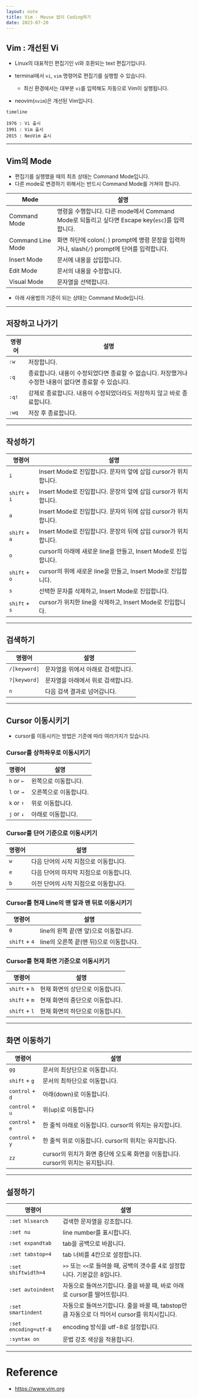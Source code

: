 ```yaml
---
layout: note
title: Vim - Mouse 없이 Coding하기
date: 2023-07-20
---
```





## Vim : 개선된 Vi

- Linux의 대표적인 편집기인 vi와 호환되는 text 편집기입니다.

- terminal에서 `vi`, `vim` 명령어로 편집기를 실행할 수 있습니다.
    - 최신 환경에서는 대부분 `vi`를 입력해도 자동으로 Vim이 실행됩니다.

- neovim(`nvim`)은 개선된 Vim입니다.

```mermaid
timeline

1976 : Vi 출시
1991 : Vim 출시
2015 : NeoVim 출시
```




---




## Vim의 Mode

- 편집기를 실행했을 때의 최초 상태는 Command Mode입니다.
- 다른 mode로 변경하기 위해서는 반드시 Command Mode를 거쳐야 합니다.

| Mode | 설명 |
| --- | --- |
| Command Mode | 명령을 수행합니다. 다른 mode에서 Command Mode로 되돌리고 싶다면 Escape key(`esc`)를 입력합니다. |
| Command Line Mode | 화면 하단에 colon(`:`) prompt에 명령 문장을 입력하거나, slash(`/`) prompt에 단어를 입력합니다. |
| Insert Mode | 문서에 내용을 삽입합니다. |
| Edit Mode | 문서의 내용을 수정합니다. |
| Visual Mode | 문자열을 선택합니다. |

- 아래 사용법의 기준이 되는 상태는 Command Mode입니다.




---




## 저장하고 나가기

| 명령어 | 설명 |
| --- | --- |
| `:w` | 저장합니다. |
| `:q` | 종료합니다. 내용이 수정되었다면 종료할 수 없습니다. 저장했거나 수정한 내용이 없다면 종료할 수 있습니다. |
| `:q!` | 강제로 종료합니다. 내용이 수정되었더라도 저장하지 않고 바로 종료합니다. |
| `:wq` | 저장 후 종료합니다. |




---




## 작성하기

| 명령어 | 설명 |
| --- | --- |
| `i` | Insert Mode로 진입합니다. 문자의 앞에 삽입 cursor가 위치합니다. |
| `shift` + `i` | Insert Mode로 진입합니다. 문장의 앞에 삽입 cursor가 위치합니다. |
| `a` | Insert Mode로 진입합니다. 문자의 뒤에 삽입 cursor가 위치합니다. |
| `shift` + `a` | Insert Mode로 진입합니다. 문장의 뒤에 삽입 cursor가 위치합니다. |
| `o` | cursor의 아래에 새로운 line을 만들고, Insert Mode로 진입합니다. |
| `shift` + `o` | cursor의 위에 새로운 line을 만들고, Insert Mode로 진입합니다. |
| `s` | 선택한 문자를 삭제하고, Insert Mode로 진입합니다. |
| `shift` + `s` | cursor가 위치한 line을 삭제하고, Insert Mode로 진입합니다. |




---




## 검색하기

| 명령어 | 설명 |
| --- | --- |
| `/[keyword]` | 문자열을 위에서 아래로 검색합니다. |
| `?[keyword]` | 문자열을 아래에서 위로 검색합니다. |
| `n` | 다음 검색 결과로 넘어갑니다. |




---




## Cursor 이동시키기

- cursor를 이동시키는 방법은 기준에 따라 여러가지가 있습니다.


### Cursor를 상하좌우로 이동시키기

| 명령어 | 설명 |
| --- | --- |
| `h` or `←` | 왼쪽으로 이동합니다. |
| `l` or `→` | 오른쪽으로 이동합니다. |
| `k` or `↑` | 위로 이동합니다. |
| `j` or `↓` | 아래로 이동합니다. |


### Cursor를 단어 기준으로 이동시키기

| 명령어 | 설명 |
| --- | --- |
| `w` | 다음 단어의 시작 지점으로 이동합니다. |
| `e` | 다음 단어의 마지막 지점으로 이동합니다. |
| `b` | 이전 단어의 시작 지점으로 이동합니다. |


### Cursor를 현재 Line의 맨 앞과 맨 뒤로 이동시키기

| 명령어 | 설명 |
| --- | --- |
| `0` | line의 왼쪽 끝(맨 앞)으로 이동합니다. |
| `shift` + `4` | line의 오른쪽 끝(맨 뒤)으로 이동합니다. |


### Cursor를 현재 화면 기준으로 이동시키기

| 명령어 | 설명 |
| --- | --- |
| `shift` + `h` | 현재 화면의 상단으로 이동합니다. |
| `shift` + `m` | 현재 화면의 중단으로 이동합니다. |
| `shift` + `l` | 현재 화면의 하단으로 이동합니다. |




---




## 화면 이동하기

| 명령어 | 설명 |
| --- | --- |
| `gg` | 문서의 최상단으로 이동합니다. |
| `shift` + `g` | 문서의 최하단으로 이동합니다. |
| `control` + `d` | 아래(down)로 이동합니다. |
| `control` + `u` | 위(up)로 이동합니다 |
| `control` + `e` | 한 줄씩 아래로 이동합니다. cursor의 위치는 유지합니다. |
| `control` + `y` | 한 줄씩 위로 이동합니다. cursor의 위치는 유지합니다. |
| `zz` | cursor의 위치가 화면 중단에 오도록 화면을 이동합니다. cursor의 위치는 유지됩니다. |




---




## 설정하기

| 명령어 | 설명 |
| --- | --- |
| `:set hlsearch` | 검색한 문자열을 강조합니다. |
| `:set nu` | line number를 표시합니다. |
| `:set expandtab` | tab을 공백으로 바꿉니다. |
| `:set tabstop=4` | tab 너비를 4칸으로 설정합니다. |
| `:set shiftwidth=4` | `>>` 또는 `<<`로 들여쓸 때, 공백의 갯수를 4로 설정합니다. 기본값은 8입니다. |
| `:set autoindent` | 자동으로 들여쓰기합니다. 줄을 바꿀 때, 바로 아래로 cursor를 떨어뜨립니다. |
| `:set smartindent` | 자동으로 들여쓰기합니다. 줄을 바꿀 때, tabstop만큼 자동으로 더 띄어서 cursor를 위치시킵니다. |
| `:set encoding=utf-8` | encoding 방식을 utf-8로 설정합니다. |
| `:syntax on` | 문법 강조 색상을 적용합니다. |




---




# Reference

- <https://www.vim.org>
